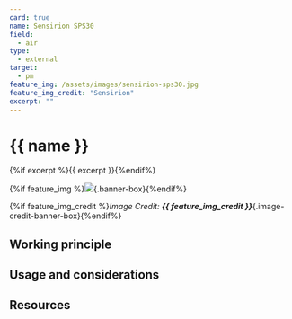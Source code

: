 ```yaml
---
card: true
name: Sensirion SPS30
field:
  - air
type:
  - external
target:
  - pm
feature_img: /assets/images/sensirion-sps30.jpg
feature_img_credit: "Sensirion"
excerpt: ""
---
```


# {{ name }}

{%if excerpt %}{{ excerpt }}{%endif%}

{%if feature_img %}![]({{feature_img}}){.banner-box}{%endif%}

{%if feature_img_credit %}_Image Credit: **{{ feature_img_credit }}**_{.image-credit-banner-box}{%endif%}

## Working principle

## Usage and considerations

## Resources
